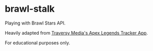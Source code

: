 # brawl-stalk

Playing with Brawl Stars API.

Heavily adapted from [Traversy Media's Apex Legends Tracker App](https://github.com/bradtraversy/apex-legends-tracker).

For educational purposes only.
